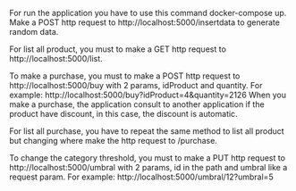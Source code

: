 For run the application you have to use this command docker-compose up.
Make a POST http request to http://localhost:5000/insertdata to generate random data.

For list all product, you must to make a GET http request to http://localhost:5000/list.

To make a purchase, you must to make a POST http request to http://localhost:5000/buy with 2 params, idProduct and quantity.
For example: http://localhost:5000/buy?idProduct=4&quantity=2126
When you make a purchase, the application consult to another application if the product have discount, in this case, the discount is automatic.

For list all purchase, you have to repeat the same method to list all product but changing where make the http request to /purchase.

To change the category threshold, you must to make a PUT http request to http://localhost:5000/umbral with 2 params, id in the path and umbral like a request param.
For example: http://localhost:5000/umbral/12?umbral=5




